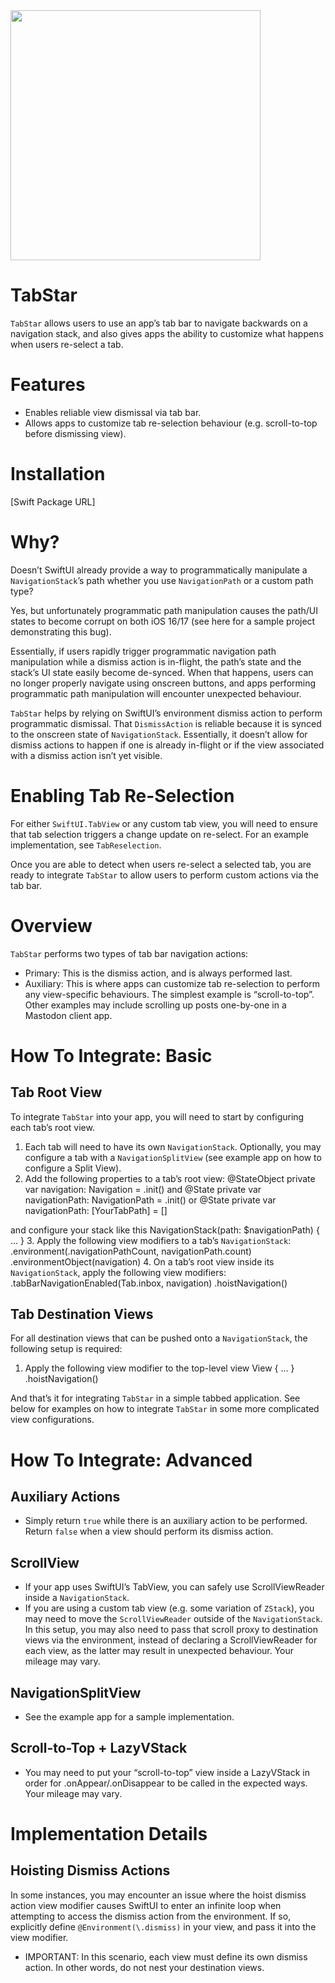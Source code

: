 <img src="https://github.com/boscojwho/TabStar/assets/2549615/86aa33cb-033c-4a0a-b479-9c0048f615e9" width="400">

# TabStar
`TabStar` allows users to use an app’s tab bar to navigate backwards on a navigation stack, and also gives apps the ability to customize what happens when users re-select a tab.

# Features
- Enables reliable view dismissal via tab bar.
- Allows apps to customize tab re-selection behaviour (e.g. scroll-to-top before dismissing view).

# Installation
[Swift Package URL]

# Why?
Doesn’t SwiftUI already provide a way to programmatically manipulate a `NavigationStack`’s path whether you use `NavigationPath` or a custom path type? 

Yes, but unfortunately programmatic path manipulation causes the path/UI states to become corrupt on both iOS 16/17 (see here for a sample project demonstrating this bug). 

Essentially, if users rapidly trigger programmatic navigation path manipulation while a dismiss action is in-flight, the path’s state and the stack’s UI state easily become de-synced. When that happens, users can no longer properly navigate using onscreen buttons, and apps performing programmatic path manipulation will encounter unexpected behaviour.

`TabStar` helps by relying on SwiftUI’s environment dismiss action to perform programmatic dismissal. That `DismissAction` is reliable because it is synced to the onscreen state of `NavigationStack`. Essentially, it doesn’t allow for dismiss actions to happen if one is already in-flight or if the view associated with a dismiss action isn’t yet visible.

# Enabling Tab Re-Selection
For either `SwiftUI.TabView` or any custom tab view, you will need to ensure that tab selection triggers a change update on re-select. For an example implementation, see `TabReselection`.

Once you are able to detect when users re-select a selected tab, you are ready to integrate `TabStar` to allow users to perform custom actions via the tab bar.

# Overview
`TabStar` performs two types of tab bar navigation actions:
- Primary: This is the dismiss action, and is always performed last.
- Auxiliary: This is where apps can customize tab re-selection to perform any view-specific behaviours. The simplest example is “scroll-to-top”.  Other examples may include scrolling up posts one-by-one in a Mastodon client app.

# How To Integrate: Basic

## Tab Root View
To integrate `TabStar` into your app, you will need to start by configuring each tab’s root view.
1. Each tab will need to have its own `NavigationStack`. Optionally, you may configure a tab with a `NavigationSplitView` (see example app on how to configure a Split View).
2. Add the following properties to a tab’s root view:
@StateObject private var navigation: Navigation = .init()
and
@State private var navigationPath: NavigationPath = .init()
or
@State private var navigationPath: [YourTabPath] = []

and configure your stack like this
NavigationStack(path: $navigationPath) { ... }
3. Apply the following view modifiers to a tab’s `NavigationStack`:
.environment(\.navigationPathCount, navigationPath.count)
.environmentObject(navigation)
4. On a tab’s root view inside its `NavigationStack`, apply the following view modifiers:
.tabBarNavigationEnabled(Tab.inbox, navigation)
.hoistNavigation()

## Tab Destination Views
For all destination views that can be pushed onto a `NavigationStack`, the following setup is required:
1. Apply the following view modifier to the top-level view
View { ... }
.hoistNavigation()

And that’s it for integrating `TabStar` in a simple tabbed application. See below for examples on how to integrate `TabStar` in some more complicated view configurations.

# How To Integrate: Advanced

## Auxiliary Actions
- Simply return `true` while there is an auxiliary action to be performed. Return `false` when a view should perform its dismiss action.

## ScrollView
- If your app uses SwiftUI’s TabView, you can safely use ScrollViewReader inside a `NavigationStack`. 
- If you are using a custom tab view (e.g. some variation of `ZStack`), you may need to move the `ScrollViewReader` outside of the `NavigationStack`. In this setup, you may also need to pass that scroll proxy to destination views via the environment, instead of declaring a ScrollViewReader for each view, as the latter may result in unexpected behaviour. Your mileage may vary.

## NavigationSplitView
- See the example app for a sample implementation.

## Scroll-to-Top + LazyVStack
- You may need to put your “scroll-to-top” view inside a LazyVStack in order for .onAppear/.onDisappear to be called in the expected ways. Your mileage may vary.

# Implementation Details

## Hoisting Dismiss Actions
In some instances, you may encounter an issue where the hoist dismiss action view modifier causes SwiftUI to enter an infinite loop when attempting to access the dismiss action from the environment. If so, explicitly define `@Environment(\.dismiss)` in your view, and pass it into the view modifier.
- IMPORTANT: In this scenario, each view must define its own dismiss action. In other words, do not nest your destination views.
